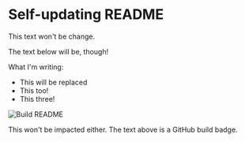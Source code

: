 # Self-updating README

This text won't be change.

The text below will be, though!

What I'm writing:

- This will be replaced
- This too!
- This three!

![Build README](https://github.com/CharvyJain/CharvyJain/workflows/Build%20README/badge.svg)

This won't be impacted either. The text above is a GitHub build badge.
